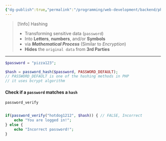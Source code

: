 ```yaml
---
{"dg-publish":true,"permalink":"/programming/web-development/backend/php/hashing/","tags":["programming","php","webdevelopment","backend"],"created":"2024-11-09T11:30:31.183+08:00"}
---
```



> [!info] Hashing
> - Transforming sensitive data (`password`)
> - Into __Letters__, __numbers__, and/or __Symbols__
> - via ___Mathematical Process___ (Similar to _Encryption_)
> - __Hides__ the `original data` from __3rd Parties__

---

```php
$password = "pizza123";

$hash = password_hash($password, PASSWORD_DEFAULT);
// PASSWORD_DEFAULT is one of the hashing methods in PHP
// it uses bcrypt algorithm
```

#### Check if a `password` matches a `hash`
`password_verify`

```php

if(password_verify("hotdog1212", $hash)) { // FALSE, Incorrect
	echo "You are logged in!";
} else {
	echo "Incorrect password!";
}

```